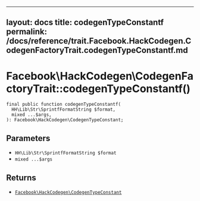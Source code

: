 
***

layout: docs
title: codegenTypeConstantf
permalink: /docs/reference/trait.Facebook.HackCodegen.CodegenFactoryTrait.codegenTypeConstantf.md
---







# Facebook\\HackCodegen\\CodegenFactoryTrait::codegenTypeConstantf()




``` Hack
final public function codegenTypeConstantf(
  HH\Lib\Str\SprintfFormatString $format,
  mixed ...$args,
): Facebook\HackCodegen\CodegenTypeConstant;
```




## Parameters




+ ` HH\Lib\Str\SprintfFormatString $format `
+ ` mixed ...$args `




## Returns




* [` Facebook\HackCodegen\CodegenTypeConstant `](<class.Facebook.HackCodegen.CodegenTypeConstant.md>)